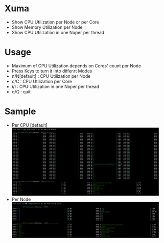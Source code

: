 # Xuma
- Show CPU Utilization per Node or per Core
- Show Memory Utilization per Node
- Show CPU Utilization in one Noper per thread

# Usage
- Maximum of CPU Utilization depends on Cores' count per Node
- Press Keys to turn it into diffenrt Modes
- n/N[default]	: CPU Utilization per Node
- c/C		: CPU Utilization per Core
- i/I		: CPU Utilization in one Noper per thread
- q/Q		: quit

# Sample
- Per CPU [default]
![默认模式](images/perCpu.png)
- Per Node
![按下C键](images/perNode.png)
